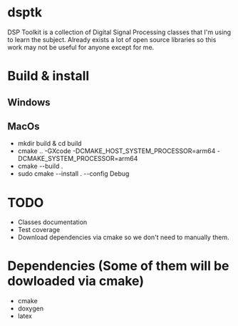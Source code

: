 # dsptk
DSP Toolkit is a collection of Digital Signal Processing classes that I'm using to learn the subject.
Already exists a lot of open source libraries so this work may not be useful for anyone except for me.

# Build & install
## Windows

## MacOs
* mkdir build & cd build
* cmake .. -GXcode -DCMAKE_HOST_SYSTEM_PROCESSOR=arm64 -DCMAKE_SYSTEM_PROCESSOR=arm64
* cmake --build . 
* sudo cmake --install . --config Debug

# TODO
* Classes documentation
* Test coverage
* Download dependencies via cmake so we don't need to manually them.


# Dependencies (Some of them will be dowloaded via cmake)
* cmake
* doxygen
* latex
